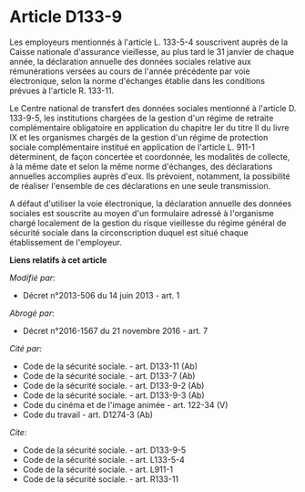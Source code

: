# Article D133-9

Les employeurs mentionnés à l'article L. 133-5-4 souscrivent auprès de la Caisse nationale d'assurance vieillesse, au plus
tard le 31 janvier de chaque année, la déclaration annuelle des données sociales relative aux rémunérations versées au cours
de l'année précédente par voie électronique, selon la norme d'échanges établie dans les conditions prévues à l'article R.
133-11. 

Le Centre national de transfert des données sociales mentionné à l'article D. 133-9-5, les institutions chargées de la
gestion d'un régime de retraite complémentaire obligatoire en application du chapitre Ier du titre II du livre IX et les
organismes chargés de la gestion d'un régime de protection sociale complémentaire institué en application de l'article L.
911-1 déterminent, de façon concertée et coordonnée, les modalités de collecte, à la même date et selon la même norme
d'échanges, des déclarations annuelles accomplies auprès d'eux. Ils prévoient, notamment, la possibilité de réaliser
l'ensemble de ces déclarations en une seule transmission. 

A défaut d'utiliser la voie électronique, la déclaration annuelle des données sociales est souscrite au moyen d'un formulaire
adressé à l'organisme chargé localement de la gestion du risque vieillesse du régime général de sécurité sociale dans la
circonscription duquel est situé chaque établissement de l'employeur.

**Liens relatifs à cet article**

_Modifié par_:

  - Décret n°2013-506 du 14 juin 2013 - art. 1

_Abrogé par_:

  - Décret n°2016-1567 du 21 novembre 2016 - art. 7

_Cité par_:

  - Code de la sécurité sociale. - art. D133-11 (Ab)
  - Code de la sécurité sociale. - art. D133-7 (Ab)
  - Code de la sécurité sociale. - art. D133-9-2 (Ab)
  - Code de la sécurité sociale. - art. D133-9-3 (Ab)
  - Code du cinéma et de l'image animée - art. 122-34 (V)
  - Code du travail - art. D1274-3 (Ab)

_Cite_:

  - Code de la sécurité sociale. - art. D133-9-5
  - Code de la sécurité sociale. - art. L133-5-4
  - Code de la sécurité sociale. - art. L911-1
  - Code de la sécurité sociale. - art. R133-11
